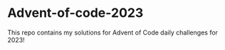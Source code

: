 # Advent-of-code-2023
This repo contains my solutions for Advent of Code daily challenges for 2023!
